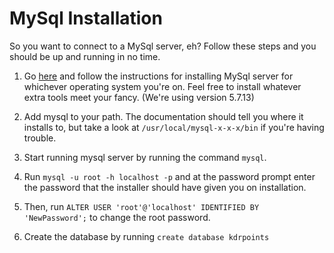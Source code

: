 # MySql Installation

So you want to connect to a MySql server, eh? Follow these steps and you should
be up and running in no time.

1. Go [here](http://dev.mysql.com/doc/refman/5.7/en/installing.html) and follow
   the instructions for installing MySql server for whichever operating system
you're on. Feel free to install whatever extra tools meet your fancy. (We're
using version 5.7.13)

2. Add mysql to your path. The documentation should tell you where it installs
   to, but take a look at `/usr/local/mysql-x-x-x/bin` if you're having trouble.

3. Start running mysql server by running the command `mysql`.

4. Run `mysql -u root -h localhost -p` and at the password prompt enter the
   password that the installer should have given you on installation.

5. Then, run `ALTER USER 'root'@'localhost' IDENTIFIED BY 'NewPassword';` to
   change the root password.

6. Create the database by running `create database kdrpoints`
